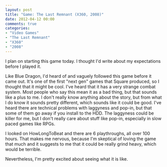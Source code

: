 ```yaml
---
layout: post
title: "Game: The Last Remnant (X360, 2008)"
date: 2012-04-12 00:00
comments: true
categories:
- "Video Games"
- "The Last Remnant"
- "X360"
- "2008"
---
```


I plan on starting this game today. I thought I'd write about my
expectations before I played it.

Like Blue Dragon, I'd heard of and vaguely followed this game
before it came out. It's one of the first "next gen" games that
Square produced, so I thought that it might be cool. I've heard
that it has a very strange combat system. Most people who say this
mean it as a bad thing, but that sounds like a plus to me. I don't
really know anything about the story, but from what I do know it
sounds pretty different, which sounds like it could be good. I've
heard there are technical problems with laggyness and pop-in, but
that some of them go away if you install to the HDD. The laggyness
could be killer for me, but I don't really care about stuff like
pop-in, especially in slow paced games like RPGs.

I looked on HowLongToBeat and there are 6 playthroughs, all over
100 hours. That makes me nervous, because I'm skeptical of loving
the game that much and it suggests to me that it could be really
grind heavy, which would be terrible.

Nevertheless, I'm pretty excited about seeing what it is like.

